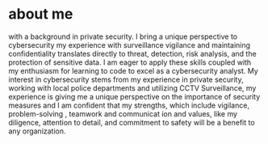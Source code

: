 # about me 
with a background in private security. I bring a unique perspective to cybersecurity my experience with surveillance vigilance and maintaining confidentiality translates directly to threat, detection, risk analysis, and the protection of sensitive data. I am eager to apply these skills coupled with my enthusiasm for learning to code to excel as a cybersecurity analyst. My interest in cybersecurity stems from my experience in private security, working with local police departments and utilizing CCTV Surveillance, my experience is giving me a unique perspective on the importance of security measures and I am confident that my strengths, which include vigilance, problem-solving , teamwork and communicat
ion and values, like my diligence, attention to detail, and commitment to safety will be a benefit to any organization.
